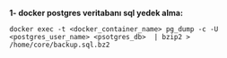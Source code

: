 **1- docker postgres veritabanı sql yedek alma:**
```
docker exec -t <docker_container_name> pg_dump -c -U <postgres_user_name> <psotgres_db>  | bzip2 > /home/core/backup.sql.bz2
```

